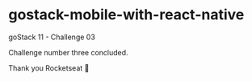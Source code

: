 # gostack-mobile-with-react-native
goStack 11 - Challenge 03

Challenge number three concluded. 

Thank you Rocketseat 🚀
